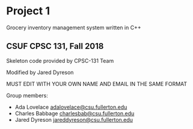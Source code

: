 # Project 1

Grocery inventory management system written in C++

## CSUF CPSC 131, Fall 2018

Skeleton code provided by CPSC-131 Team

Modified by Jared Dyreson

MUST EDIT WITH YOUR OWN NAME AND EMAIL IN THE SAME FORMAT

Group members:

- Ada Lovelace adalovelace@csu.fullerton.edu
- Charles Babbage charlesbab@csu.fullerton.edu
- Jared Dyreson jareddyreson@csu.fullerton.edu
